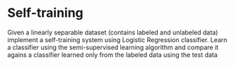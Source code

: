 # Self-training

Given a linearly separable dataset (contains labeled and unlabeled data) implement a self-training system using Logistic Regression classifier.
Learn a classifier using the semi-supervised learning algorithm and compare it agains a classifier learned only from the labeled data using the test data
